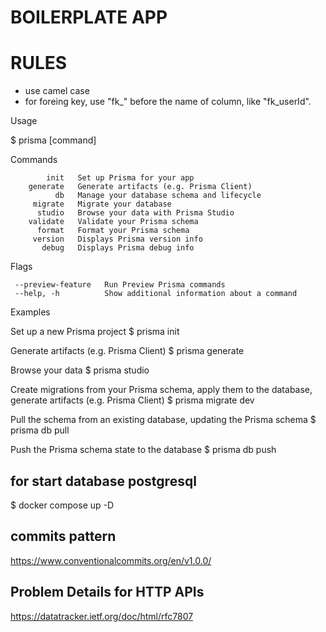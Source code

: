 # BOILERPLATE APP

# RULES

- use camel case
- for foreing key, use "fk_" before the name of column, like "fk_userId".

Usage

  $ prisma [command]

Commands

            init   Set up Prisma for your app
        generate   Generate artifacts (e.g. Prisma Client)
              db   Manage your database schema and lifecycle
         migrate   Migrate your database
          studio   Browse your data with Prisma Studio
        validate   Validate your Prisma schema
          format   Format your Prisma schema
         version   Displays Prisma version info
           debug   Displays Prisma debug info

Flags

     --preview-feature   Run Preview Prisma commands
     --help, -h          Show additional information about a command

Examples

  Set up a new Prisma project
  $ prisma init

  Generate artifacts (e.g. Prisma Client)
  $ prisma generate

  Browse your data
  $ prisma studio

  Create migrations from your Prisma schema, apply them to the database, generate artifacts (e.g. Prisma Client)
  $ prisma migrate dev

  Pull the schema from an existing database, updating the Prisma schema
  $ prisma db pull

  Push the Prisma schema state to the database
  $ prisma db push

## for start database postgresql

$ docker compose up -D

## commits pattern

<https://www.conventionalcommits.org/en/v1.0.0/>

## Problem Details for HTTP APIs

<https://datatracker.ietf.org/doc/html/rfc7807>
